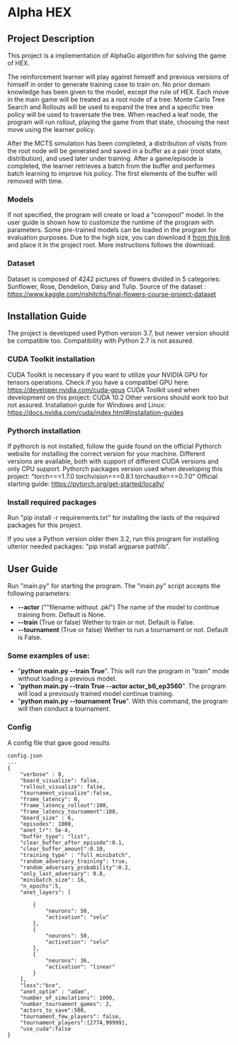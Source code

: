 # Alpha HEX 

## Project Description
This project is a implementation of AlphaGo algorithm for solving the game of HEX.

The reinforcement learner will play against himself and previous versions of himself in order to generate training case to train on. No prior domain knowledge has been given to the model, except the rule of HEX.
Each move in the main game will be treated as a root node of a tree: Monte Carlo Tree Search and Rollouts will be used to expand the tree and a specific tree policy will be used to traversate the tree. 
When reached a leaf node, the program will run rollout, playing the game from that state, choosing the next move using the learner policy.

After the MCTS simulation has been completed, a distribution of visits from the root node will be generated and saved in a buffer as a pair (root state, distribution), and used later under training.
After a game/episode is completed, the learner retrieves a batch from the buffer and performes batch learning to improve his policy. The first elements of the buffer will removed with time.

### Models
If not specified, the program will create or load a "convpool" model. In the user guide is shown how to customize the runtime of the program with parameters.
Some pre-trained models can be loaded in the program for evaluation purposes. Due to the high size, you can download it [from this link](https://drive.google.com/drive/folders/1gg7o8Hry2iGaw366ISvkLrzHmiLmEqbw?usp=sharing) and place it in the project root. More instructions follows the download.

### Dataset
Dataset is composed of 4242 pictures of flowers divided in 5 categories: Sunflower, Rose, Dendelion, Daisy and Tulip.
Source of the dataset : https://www.kaggle.com/rishitchs/final-flowers-course-project-dataset

## Installation Guide
The project is developed used Python version 3.7, but newer version should be compatible too. Compatibility with Python 2.7 is not assured.
### CUDA Toolkit installation
CUDA Toolkit is necessary if you want to utilize your NVIDIA GPU for tensors operations.
Check if you have a compatibel GPU here: https://developer.nvidia.com/cuda-gpus
CUDA Toolkit used when development on this project: CUDA 10.2
Other versions should work too but not assured.
Installation guide for Windows and Linux: https://docs.nvidia.com/cuda/index.html#installation-guides

### Pythorch installation
If pythorch is not installed, follow the guide found on the official Pythorch website for installing the correct version for your machine.
Different versions are available, both with support of different CUDA versions and only CPU support.
Pythorch packages version used when developing this project: "torch===1.7.0 torchvision===0.8.1 torchaudio===0.7.0"
Official starting guide: https://pytorch.org/get-started/locally/

### Install required packages
Run "pip install -r requirements.txt" for installing the lasts of the required packages for this project.

If you use a Python version older then  3.2, run this program for installing ulterior needed packages:
"pip install argparse pathlib".

## User Guide
Run "main.py" for starting the program. The "main.py" script accepts the following parameters:
* **--actor** (""filename without .pkl") The name of the model to continue training from. Default is None.
* **--train** (True or false) Wether to train or not. Default is False.
* **--tournament** (True or false) Wether to run a tournament or not. Default is False.

### Some examples of use:

* "**python main.py --train True**". This will run the program in "train" mode without loading a previous model. 
* "**python main.py --train True --actor actor_b6_ep3560**". The program will load a previously trained model continue training.
* "**python main.py --tournament True**". With this command, the program will then conduct a tournament.

### Config
A config file that gave good results
```
config.json
...
{
    "verbose" : 0,
    "board_visualize": false, 
    "rollout_visualize": false,
    "tournament_visualize":false,
    "frame_latency": 0,
    "frame_latency_rollout":100,
    "frame_latency_tournament":100,
    "board_size" : 6,
    "episodes": 1000,
    "anet_lr": 5e-4,
    "buffer_type": "list",
    "clear_buffer_after_episode":0.1,
    "clear_buffer_amount":0.10,
    "training_type" : "full_minibatch",
    "random_adversary_training": true,
    "random_adversary_probability":0.2,
    "only_last_adversary": 0.8,
    "minibatch_size": 16,
    "n_epochs":5,
    "anet_layers": [

        {
            "neurons": 50,
            "activation": "selu"
        },
        {
            "neurons": 50,
            "activation": "selu"
        },
        {
            "neurons": 36,
            "activation": "linear"
        }
    ],
    "loss":"bce",
    "anet_optim" : "adam",
    "number_of_simulations": 1000,
    "number_tournament_games": 2,
    "actors_to_save":500,
    "tournament_few_players": false,
    "tournament_players":[2774,99999],
    "use_cuda":false
}
```
